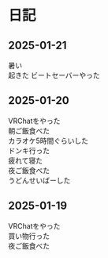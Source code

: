 # 日記

## 2025-01-21
暑い  
起きた
ビートセーバーやった

## 2025-01-20
VRChatをやった  
朝ご飯食べた  
カラオケ5時間ぐらいした  
ドンキ行った  
疲れて寝た  
夜ご飯食べた  
うどんせいばーした

## 2025-01-19
VRChatをやった  
買い物行った  
夜ご飯食べた
